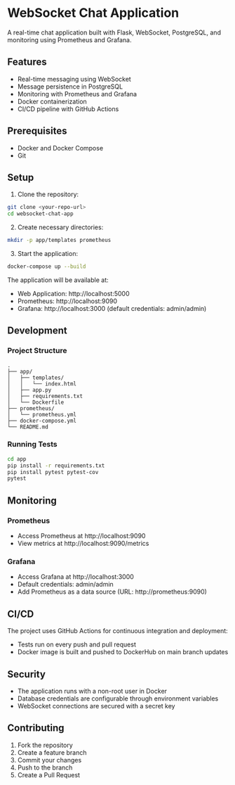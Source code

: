# WebSocket Chat Application

A real-time chat application built with Flask, WebSocket, PostgreSQL, and monitoring using Prometheus and Grafana.

## Features

- Real-time messaging using WebSocket
- Message persistence in PostgreSQL
- Monitoring with Prometheus and Grafana
- Docker containerization
- CI/CD pipeline with GitHub Actions

## Prerequisites

- Docker and Docker Compose
- Git

## Setup

1. Clone the repository:
```bash
git clone <your-repo-url>
cd websocket-chat-app
```

2. Create necessary directories:
```bash
mkdir -p app/templates prometheus
```

3. Start the application:
```bash
docker-compose up --build
```

The application will be available at:
- Web Application: http://localhost:5000
- Prometheus: http://localhost:9090
- Grafana: http://localhost:3000 (default credentials: admin/admin)

## Development

### Project Structure
```
.
├── app/
│   ├── templates/
│   │   └── index.html
│   ├── app.py
│   ├── requirements.txt
│   └── Dockerfile
├── prometheus/
│   └── prometheus.yml
├── docker-compose.yml
└── README.md
```

### Running Tests
```bash
cd app
pip install -r requirements.txt
pip install pytest pytest-cov
pytest
```

## Monitoring

### Prometheus
- Access Prometheus at http://localhost:9090
- View metrics at http://localhost:9090/metrics

### Grafana
- Access Grafana at http://localhost:3000
- Default credentials: admin/admin
- Add Prometheus as a data source (URL: http://prometheus:9090)

## CI/CD

The project uses GitHub Actions for continuous integration and deployment:
- Tests run on every push and pull request
- Docker image is built and pushed to DockerHub on main branch updates

## Security

- The application runs with a non-root user in Docker
- Database credentials are configurable through environment variables
- WebSocket connections are secured with a secret key

## Contributing

1. Fork the repository
2. Create a feature branch
3. Commit your changes
4. Push to the branch
5. Create a Pull Request